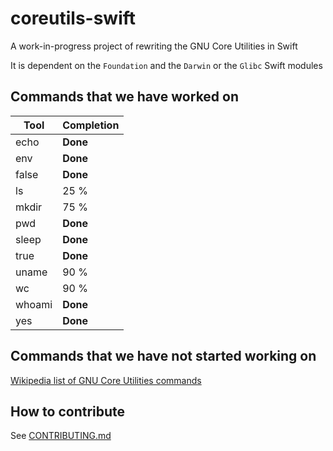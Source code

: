 # coreutils-swift
A work-in-progress project of rewriting the GNU Core Utilities in Swift

It is dependent on the `Foundation` and the `Darwin` or the `Glibc` Swift modules

## Commands that we have worked on
| Tool      | Completion    |
| --------- | ------------- |
| echo      | **Done**      |
| env       | **Done**      |
| false     | **Done**      |
| ls        | 25 %          |
| mkdir     | 75 %          |
| pwd       | **Done**      |
| sleep	    | **Done**      |
| true      | **Done**      |
| uname     | 90 %          |
| wc        | 90 %          |
| whoami    | **Done**      |
| yes       | **Done**      |

## Commands that we have not started working on

[Wikipedia list of GNU Core Utilities commands](https://en.wikipedia.org/wiki/GNU_Core_Utilities#Capabilities)

## How to contribute

See [CONTRIBUTING.md](CONTRIBUTING.md)
